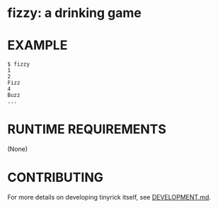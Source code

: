 # fizzy: a drinking game

# EXAMPLE

```console
$ fizzy
1
2
Fizz
4
Buzz
...
```

# RUNTIME REQUIREMENTS

(None)

# CONTRIBUTING

For more details on developing tinyrick itself, see [DEVELOPMENT.md](DEVELOPMENT.md).
